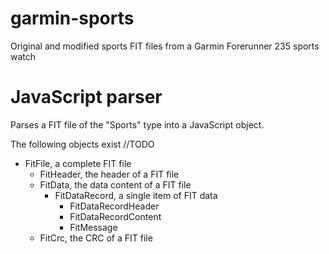# garmin-sports
Original and modified sports FIT files from a Garmin Forerunner 235 sports watch

# JavaScript parser
Parses a FIT file of the "Sports" type into a JavaScript object.

The following objects exist //TODO
* FitFile, a complete FIT file
  * FitHeader, the header of a FIT file
  * FitData, the data content of a FIT file
    * FitDataRecord, a single item of FIT data
      * FitDataRecordHeader
      * FitDataRecordContent
      * FitMessage
  * FitCrc, the CRC of a FIT file
